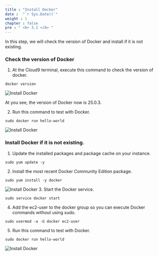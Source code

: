 ```yaml
---
title : "Install Docker"
date :  "`r Sys.Date()`" 
weight : 1 
chapter : false
pre : " <b> 3.1 </b> "
---
```

In this step, we will check the version of Docker and install if it is not existing.

### Check the version of Docker
1. At the Cloud9 terminal, execute this command to check the version of docker.
```
docker version
```
![Install Docker](../../images/3.deployappwithdocker/3.1.installdocker/3.1.1.installdocker.png?pc=90pt)

At you see, the version of Docker now is 25.0.3.

2. Run this command to test with Docker.
```
sudo docker run hello-world
```
![Install Docker](../../images/3.deployappwithdocker/3.1.installdocker/3.1.2.installdocker.png?pc=90pt)


### Install Docker if it is not existing.
1. Update the installed packages and package cache on your instance.
```
sudo yum update -y
```
2. Install the most recent Docker Community Edition package.
```
sudo yum install -y docker
```

![Install Docker](../../images/3.deployappwithdocker/3.1.installdocker/3.1.3.installdocker.png?pc=90pt)
3. Start the Docker service.
```
sudo service docker start
```
4. Add the ec2-user to the docker group so you can execute Docker commands without using sudo.
```
sudo usermod -a -G docker ec2-user
```

5. Run this command to test with Docker.
```
sudo docker run hello-world
```
![Install Docker](../../images/3.deployappwithdocker/3.1.installdocker/3.1.4.installdocker.png?pc=90pt)